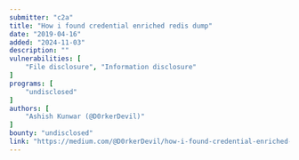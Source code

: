 ```yaml
---
submitter: "c2a"
title: "How i found credential enriched redis dump"
date: "2019-04-16"
added: "2024-11-03"
description: ""
vulnerabilities: [
    "File disclosure", "Information disclosure"
]
programs: [
    "undisclosed"
]
authors: [
    "Ashish Kunwar (@D0rkerDevil)"
]
bounty: "undisclosed"
link: "https://medium.com/@D0rkerDevil/how-i-found-credential-enriched-redis-dump-2b9e808024c4"
---
```




